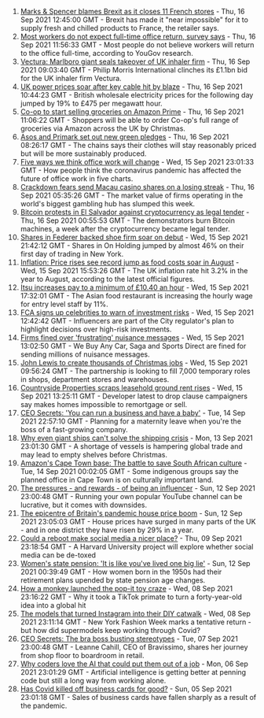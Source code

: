 1. [Marks & Spencer blames Brexit as it closes 11 French stores](https://www.bbc.co.uk/news/business-58582860?at_medium=RSS&at_campaign=KARANGA) - Thu, 16 Sep 2021 12:45:00 GMT - Brexit has made it "near impossible" for it to supply fresh and chilled products to France, the retailer says.
2. [Most workers do not expect full-time office return, survey says](https://www.bbc.co.uk/news/business-58559179?at_medium=RSS&at_campaign=KARANGA) - Thu, 16 Sep 2021 11:56:33 GMT - Most people do not believe workers will return to the office full-time, according to YouGov research.
3. [Vectura: Marlboro giant seals takeover of UK inhaler firm](https://www.bbc.co.uk/news/business-58582382?at_medium=RSS&at_campaign=KARANGA) - Thu, 16 Sep 2021 09:03:40 GMT - Philip Morris International clinches its £1.1bn bid for the UK inhaler firm Vectura.
4. [UK power prices soar after key cable hit by blaze](https://www.bbc.co.uk/news/business-58579829?at_medium=RSS&at_campaign=KARANGA) - Thu, 16 Sep 2021 10:44:23 GMT - British wholesale electricity prices for the following day jumped by 19% to £475 per megawatt hour.
5. [Co-op to start selling groceries on Amazon Prime](https://www.bbc.co.uk/news/business-58581809?at_medium=RSS&at_campaign=KARANGA) - Thu, 16 Sep 2021 11:06:22 GMT - Shoppers will be able to order Co-op's full range of groceries via Amazon across the UK by Christmas.
6. [Asos and Primark set out new green pledges](https://www.bbc.co.uk/news/business-58575692?at_medium=RSS&at_campaign=KARANGA) - Thu, 16 Sep 2021 08:26:17 GMT - The chains says their clothes will stay reasonably priced but will be more sustainably produced.
7. [Five ways we think office work will change](https://www.bbc.co.uk/news/business-58574621?at_medium=RSS&at_campaign=KARANGA) - Wed, 15 Sep 2021 23:01:33 GMT - How people think the coronavirus pandemic has affected the future of office work in five charts.
8. [Crackdown fears send Macau casino shares on a losing streak](https://www.bbc.co.uk/news/business-58579830?at_medium=RSS&at_campaign=KARANGA) - Thu, 16 Sep 2021 05:35:26 GMT - The market value of firms operating in the world's biggest gambling hub has slumped this week.
9. [Bitcoin protests in El Salvador against cryptocurrency as legal tender](https://www.bbc.co.uk/news/world-latin-america-58579415?at_medium=RSS&at_campaign=KARANGA) - Thu, 16 Sep 2021 00:55:53 GMT - The demonstrators burn Bitcoin machines, a week after the cryptocurrency became legal tender.
10. [Shares in Federer backed shoe firm soar on debut](https://www.bbc.co.uk/news/business-58579079?at_medium=RSS&at_campaign=KARANGA) - Wed, 15 Sep 2021 21:42:12 GMT - Shares in On Holding jumped by almost 46% on their first day of trading in New York.
11. [Inflation: Price rises see record jump as food costs soar in August](https://www.bbc.co.uk/news/business-58563417?at_medium=RSS&at_campaign=KARANGA) - Wed, 15 Sep 2021 15:53:26 GMT - The UK inflation rate hit 3.2% in the year to August, according to the latest official figures.
12. [Itsu increases pay to a minimum of £10.40 an hour](https://www.bbc.co.uk/news/business-58575698?at_medium=RSS&at_campaign=KARANGA) - Wed, 15 Sep 2021 17:32:01 GMT - The Asian food restaurant is increasing the hourly wage for entry level staff by 11%.
13. [FCA signs up celebrities to warn of investment risks](https://www.bbc.co.uk/news/business-58572575?at_medium=RSS&at_campaign=KARANGA) - Wed, 15 Sep 2021 12:42:42 GMT - Influencers are part of the City regulator's plan to highlight decisions over high-risk investments.
14. [Firms fined over 'frustrating' nuisance messages](https://www.bbc.co.uk/news/business-58564072?at_medium=RSS&at_campaign=KARANGA) - Wed, 15 Sep 2021 13:02:50 GMT - We Buy Any Car, Saga and Sports Direct are fined for sending millions of nuisance messages.
15. [John Lewis to create thousands of Christmas jobs](https://www.bbc.co.uk/news/business-58570239?at_medium=RSS&at_campaign=KARANGA) - Wed, 15 Sep 2021 09:56:24 GMT - The partnership is looking to fill 7,000 temporary roles in shops, department stores and warehouses.
16. [Countryside Properties scraps leasehold ground rent rises](https://www.bbc.co.uk/news/business-58569020?at_medium=RSS&at_campaign=KARANGA) - Wed, 15 Sep 2021 13:25:11 GMT - Developer latest to drop clause campaigners say makes homes impossible to remortgage or sell.
17. [CEO Secrets: 'You can run a business and have a baby'](https://www.bbc.co.uk/news/business-58548789?at_medium=RSS&at_campaign=KARANGA) - Tue, 14 Sep 2021 22:57:10 GMT - Planning for a maternity leave when you're the boss of a fast-growing company.
18. [Why even giant ships can't solve the shipping crisis](https://www.bbc.co.uk/news/business-58479148?at_medium=RSS&at_campaign=KARANGA) - Mon, 13 Sep 2021 23:01:30 GMT - A shortage of vessels is hampering global trade and may lead to empty shelves before Christmas.
19. [Amazon's Cape Town base: The battle to save South African culture](https://www.bbc.co.uk/news/world-africa-58528348?at_medium=RSS&at_campaign=KARANGA) - Tue, 14 Sep 2021 00:02:05 GMT - Some indigenous groups say the planned office in Cape Town is on culturally important land.
20. [The pressures - and rewards - of being an influencer](https://www.bbc.co.uk/news/business-58487905?at_medium=RSS&at_campaign=KARANGA) - Sun, 12 Sep 2021 23:00:48 GMT - Running your own popular YouTube channel can be lucrative, but it comes with downsides.
21. [The epicentre of Britain's pandemic house price boom](https://www.bbc.co.uk/news/business-58502618?at_medium=RSS&at_campaign=KARANGA) - Sun, 12 Sep 2021 23:05:03 GMT - House prices have surged in many parts of the UK - and in one district they have risen by 29% in a year.
22. [Could a reboot make social media a nicer place?](https://www.bbc.co.uk/news/business-58501172?at_medium=RSS&at_campaign=KARANGA) - Thu, 09 Sep 2021 23:18:54 GMT - A Harvard University project will explore whether social media can be de-toxed
23. [Women's state pension: 'It is like you've lived one big lie'](https://www.bbc.co.uk/news/uk-england-essex-58502789?at_medium=RSS&at_campaign=KARANGA) - Sun, 12 Sep 2021 00:39:49 GMT - How women born in the 1950s had their retirement plans upended by state pension age changes.
24. [How a monkey launched the pop-it toy craze](https://www.bbc.co.uk/news/business-58408570?at_medium=RSS&at_campaign=KARANGA) - Wed, 08 Sep 2021 23:16:22 GMT - Why it took a TikTok primate to turn a forty-year-old idea into a global hit
25. [The models that turned Instagram into their DIY catwalk](https://www.bbc.co.uk/news/business-58474185?at_medium=RSS&at_campaign=KARANGA) - Wed, 08 Sep 2021 23:11:14 GMT - New York Fashion Week marks a tentative return - but how did supermodels keep working through Covid?
26. [CEO Secrets: The bra boss busting stereotypes](https://www.bbc.co.uk/news/business-58423705?at_medium=RSS&at_campaign=KARANGA) - Tue, 07 Sep 2021 23:00:48 GMT - Leanne Cahill, CEO of Bravissimo, shares her journey from shop floor to boardroom in retail.
27. [Why coders love the AI that could put them out of a job](https://www.bbc.co.uk/news/business-57914432?at_medium=RSS&at_campaign=KARANGA) - Mon, 06 Sep 2021 23:01:29 GMT - Artificial intelligence is getting better at penning code but still a long way from working alone.
28. [Has Covid killed off business cards for good?](https://www.bbc.co.uk/news/business-58419842?at_medium=RSS&at_campaign=KARANGA) - Sun, 05 Sep 2021 23:01:18 GMT - Sales of business cards have fallen sharply as a result of the pandemic.
